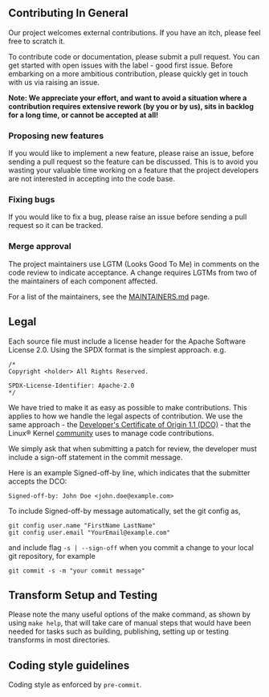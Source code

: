 ## Contributing In General
Our project welcomes external contributions. If you have an itch, please feel
free to scratch it.

To contribute code or documentation, please submit a pull request. You can get started with open issues with the label - good first issue. 
Before embarking on a more ambitious contribution, please quickly get in touch with us via raising an issue.

**Note: We appreciate your effort, and want to avoid a situation where a contribution
requires extensive rework (by you or by us), sits in backlog for a long time, or
cannot be accepted at all!**

### Proposing new features

If you would like to implement a new feature, please raise an issue, 
before sending a pull request so the feature can be discussed. This is to avoid
you wasting your valuable time working on a feature that the project developers
are not interested in accepting into the code base.

### Fixing bugs

If you would like to fix a bug, please raise an issue before sending a
pull request so it can be tracked.

### Merge approval

The project maintainers use LGTM (Looks Good To Me) in comments on the code
review to indicate acceptance. A change requires LGTMs from two of the
maintainers of each component affected.

For a list of the maintainers, see the [MAINTAINERS.md](MAINTAINERS.md) page.

## Legal

Each source file must include a license header for the Apache
Software License 2.0. Using the SPDX format is the simplest approach.
e.g.

```
/*
Copyright <holder> All Rights Reserved.

SPDX-License-Identifier: Apache-2.0
*/
```

We have tried to make it as easy as possible to make contributions. This
applies to how we handle the legal aspects of contribution. We use the
same approach - the [Developer's Certificate of Origin 1.1 (DCO)](https://github.com/hyperledger/fabric/blob/master/docs/source/DCO1.1.txt) - that the Linux® Kernel [community](https://elinux.org/Developer_Certificate_Of_Origin)
uses to manage code contributions.

We simply ask that when submitting a patch for review, the developer
must include a sign-off statement in the commit message.

Here is an example Signed-off-by line, which indicates that the
submitter accepts the DCO:

```
Signed-off-by: John Doe <john.doe@example.com>
```

To include Signed-off-by message automatically, set the git config as,
```
git config user.name "FirstName LastName"
git config user.email "YourEmail@example.com"
```

and include flag `-s | --sign-off` when you commit a change to your local git repository, for example

```
git commit -s -m "your commit message"
```

## Transform Setup and Testing
Please note the many useful options of the make command, as shown by using `make help`, that will take care of manual steps that would have been needed for tasks such as building, publishing, setting up or testing transforms in most directories.

## Coding style guidelines
Coding style as enforced by `pre-commit`.
